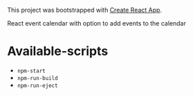This project was bootstrapped with [Create React App](https://github.com/facebookincubator/create-react-app).

React event calendar with option to add events to the calendar


# Available-scripts
  - `npm-start`
  - `npm-run-build`
  - `npm-run-eject`
